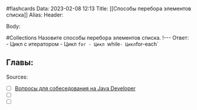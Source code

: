 #flashcards
Data: 2023-02-08 12:13
Title: [[Способы перебора элементов списка]]
Alias:
Header:




Body:



#Collections 
Назовите способы перебора элементов списка.
!---
Ответ:
	- Цикл с итератором
	- Цикл `for
	- Цикл `while`
	- Цикл `for-each`
<!--SR:!2023-11-03,10,470-->




Главы:
-


Sources:
- [ ] [Вопросы для собеседования на Java Developer](https://github.com/enhorse/java-interview/blob/master/README.md#%D0%9E%D0%9E%D0%9F)
- [ ] []()
- [ ] []()

